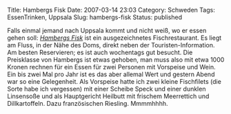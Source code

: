 Title: Hambergs Fisk
Date: 2007-03-14 23:03
Category: Schweden
Tags: EssenTrinken, Uppsala
Slug: hambergs-fisk
Status: published

Falls einmal jemand nach Uppsala kommt und nicht weiß, wo er essen gehen
soll: [*Hambergs Fisk*](http://www.hambergs.se/) ist ein ausgezeichnetes
Fischrestaurant. Es liegt am Fluss, in der Nähe des Doms, direkt neben
der Touristen-Information. Am besten Reservieren; es ist auch wochentags
gut besucht. Die Preisklasse von Hambergs ist etwas gehoben, man muss
also mit etwa 1000 Kronen rechnen für ein Essen für zwei Personen mit
Vorspeise und Wein. Ein bis zwei Mal pro Jahr ist es das aber allemal
Wert und gestern Abend war so eine Gelegenheit. Als Vorspeise hatte ich
zwei kleine Fischfilets (die Sorte habe ich vergessen) mit einer Scheibe
Speck und einer dunklen Linsensoße und als Hauptgericht Heilbutt mit
frischem Meerrettich und Dillkartoffeln. Dazu französischen Riesling.
Mmmmhhhh.

